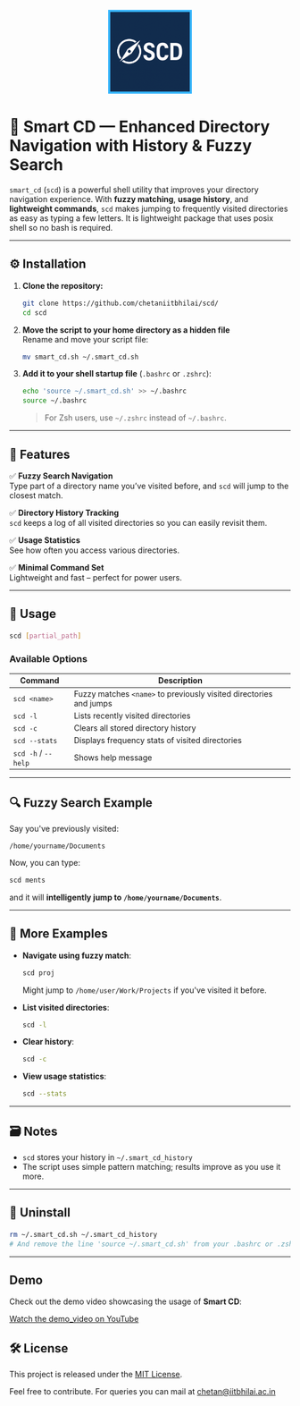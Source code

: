 <p align="center">
  <img src="icon2.png" alt="SCD Logo" width="150"/>
</p>

# 📁 Smart CD — Enhanced Directory Navigation with History & Fuzzy Search




`smart_cd` (`scd`) is a powerful shell utility that improves your directory navigation experience. With **fuzzy matching**, **usage history**, and **lightweight commands**, `scd` makes jumping to frequently visited directories as easy as typing a few letters. It is lightweight package that uses posix shell so no bash is required.

---

## ⚙️ Installation
1. **Clone the repository:**

    ```bash
    git clone https://github.com/chetaniitbhilai/scd/
    cd scd
    ```

2. **Move the script to your home directory as a hidden file**  
   Rename and move your script file:
   ```bash
   mv smart_cd.sh ~/.smart_cd.sh
   ```

3. **Add it to your shell startup file** (`.bashrc` or `.zshrc`):
   ```bash
   echo 'source ~/.smart_cd.sh' >> ~/.bashrc
   source ~/.bashrc
   ```

   > For Zsh users, use `~/.zshrc` instead of `~/.bashrc`.

---

## 🚀 Features

✅ **Fuzzy Search Navigation**  
Type part of a directory name you’ve visited before, and `scd` will jump to the closest match.

✅ **Directory History Tracking**  
`scd` keeps a log of all visited directories so you can easily revisit them.

✅ **Usage Statistics**  
See how often you access various directories.

✅ **Minimal Command Set**  
Lightweight and fast – perfect for power users.

---

## 📘 Usage

```bash
scd [partial_path]
```

### Available Options

| Command          | Description                                                           |
|------------------|-----------------------------------------------------------------------|
| `scd <name>`     | Fuzzy matches `<name>` to previously visited directories and jumps    |
| `scd -l`         | Lists recently visited directories                                    |
| `scd -c`         | Clears all stored directory history                                   |
| `scd --stats`    | Displays frequency stats of visited directories                       |
| `scd -h` / `--help` | Shows help message                                                 |

---

## 🔍 Fuzzy Search Example

Say you've previously visited:

```
/home/yourname/Documents
```

Now, you can type:
```bash
scd ments
```
and it will **intelligently jump to `/home/yourname/Documents`**.

---

## 🧪 More Examples

- **Navigate using fuzzy match**:
  ```bash
  scd proj
  ```
  Might jump to `/home/user/Work/Projects` if you've visited it before.

- **List visited directories**:
  ```bash
  scd -l
  ```

- **Clear history**:
  ```bash
  scd -c
  ```

- **View usage statistics**:
  ```bash
  scd --stats
  ```

---

## 🗃️ Notes

- `scd` stores your history in `~/.smart_cd_history`
- The script uses simple pattern matching; results improve as you use it more.

---

## 🧼 Uninstall

```bash
rm ~/.smart_cd.sh ~/.smart_cd_history
# And remove the line 'source ~/.smart_cd.sh' from your .bashrc or .zshrc
```

---

## Demo

Check out the demo video showcasing the usage of **Smart CD**:

[Watch the demo_video on YouTube](https://youtu.be/PwYShmxiRbU)




## 🛠️ License

This project is released under the [MIT License](LICENSE).

Feel free to contribute. For queries you can mail at chetan@iitbhilai.ac.in
